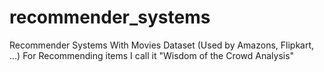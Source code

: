 # recommender_systems
Recommender Systems With Movies Dataset (Used by Amazons, Flipkart, ...) For Recommending items I call it "Wisdom of the Crowd Analysis"
